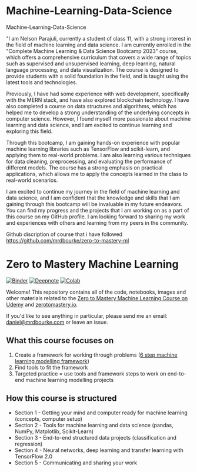 # Machine-Learning-Data-Science
Machine-Learning-Data-Science


"I am Nelson Parajuli, currently a student of class 11, with a strong interest in the field of machine learning and data science. I am currently enrolled in the "Complete Machine Learning & Data Science Bootcamp 2023" course, which offers a comprehensive curriculum that covers a wide range of topics such as supervised and unsupervised learning, deep learning, natural language processing, and data visualization. The course is designed to provide students with a solid foundation in the field, and is taught using the latest tools and technologies.

Previously, I have had some experience with web development, specifically with the MERN stack, and have also explored blockchain technology. I have also completed a course on data structures and algorithms, which has helped me to develop a strong understanding of the underlying concepts in computer science. However, I found myself more passionate about machine learning and data science, and I am excited to continue learning and exploring this field.

Through this bootcamp, I am gaining hands-on experience with popular machine learning libraries such as TensorFlow and scikit-learn, and applying them to real-world problems. I am also learning various techniques for data cleaning, preprocessing, and evaluating the performance of different models. The course has a strong emphasis on practical applications, which allows me to apply the concepts learned in the class to real-world scenarios.

I am excited to continue my journey in the field of machine learning and data science, and I am confident that the knowledge and skills that I am gaining through this bootcamp will be invaluable in my future endeavors. You can find my progress and the projects that I am working on as a part of this course on my GitHub profile. I am looking forward to sharing my work and experiences with others and learning from my peers in the community.


Github discription of course that i have followed  https://github.com/mrdbourke/zero-to-mastery-ml

# Zero to Mastery Machine Learning
[![Binder](https://mybinder.org/badge_logo.svg)](https://mybinder.org/v2/gh/mrdbourke/zero-to-mastery-ml/master)
[![Deepnote](https://deepnote.com/buttons/launch-in-deepnote.svg)](https://www.deepnote.com/launch?template=data-science&url=https://github.com/mrdbourke/zero-to-mastery-ml/blob/master/section-2-data-science-and-ml-tools/introduction-to-pandas.ipynb)
[![Colab](https://colab.research.google.com/assets/colab-badge.svg)](https://colab.research.google.com/github/mrdbourke/zero-to-mastery-ml/blob/master)

Welcome! This repository contains all of the code, notebooks, images and other materials related to the [Zero to Mastery Machine Learning Course on Udemy](https://dbourke.link/mlcourse) and [zerotomastery.io](https://dbourke.link/ZTMmlcourse).

If you'd like to see anything in particular, please send me an email: [daniel@mrdbourke.com](mailto:daniel@mrdbourke.com) or leave an issue.

## What this course focuses on

1. Create a framework for working through problems ([6 step machine learning modelling framework](https://github.com/mrdbourke/zero-to-mastery-ml/blob/master/section-1-getting-ready-for-machine-learning/a-6-step-framework-for-approaching-machine-learning-projects.md))
2. Find tools to fit the framework
3. Targeted practice = use tools and framework steps to work on end-to-end machine learning modelling projects 

## How this course is structured 

* Section 1 - Getting your mind and computer ready for machine learning (concepts, computer setup)
* Section 2 - Tools for machine learning and data science (pandas, NumPy, Matplotlib, Scikit-Learn)
* Section 3 - End-to-end structured data projects (classification and regression)
* Section 4 - Neural networks, deep learning and transfer learning with TensorFlow 2.0
* Section 5 - Communicating and sharing your work


